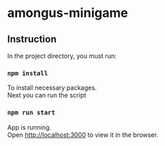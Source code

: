 # amongus-minigame

## Instruction

In the project directory, you must run:

### `npm install`

To install necessary packages.<br/>
Next you can run the script

### `npm run start`

App is running.<br />
Open [http://localhost:3000](http://localhost:3000) to view it in the browser.



